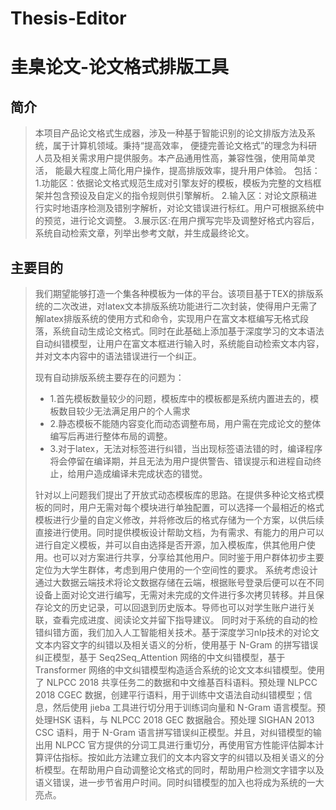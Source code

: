 # Thesis-Editor
# 圭臬论文-论文格式排版工具
## 简介
> 本项目产品论文格式生成器，涉及一种基于智能识别的论文排版方法及系统，属于计算机领域。秉持“提高效率，
> 便捷完善论文格式”的理念为科研人员及相关需求用户提供服务。本产品通用性高，兼容性强，使用简单灵活，
> 能最大程度上简化用户操作，提高排版效率，提升用户体验。
> 包括：1.功能区：依据论文格式规范生成对引擎友好的模板，模板为完整的文档框架并包含预设及自定义的指令规则供引擎解析。
> 2.输入区：对论文原稿进行实时地语序检测及错别字解析，对论文错误进行标红。用户可根据系统中的预览，进行论文调整。
> 3.展示区:在用户撰写完毕及调整好格式内容后，系统自动检索文章，列举出参考文献，并生成最终论文。

## 主要目的
> 我们期望能够打造一个集各种模板为一体的平台。该项目基于ΤΕΧ的排版系统的二次改进，对latex文本排版系统功能进行二次封装，使得用户无需了解latex排版系统的使用方式和命令，实现用户在富文本框编写无格式段落，系统自动生成论文格式。同时在此基础上添加基于深度学习的文本语法自动纠错模型，让用户在富文本框进行输入时，系统能自动检索文本内容，并对文本内容中的语法错误进行一个纠正。
> 
> 现有自动排版系统主要存在的问题为：
>  - 1.首先模板数量较少的问题，模板库中的模板都是系统内置进去的，模板数目较少无法满足用户的个人需求
>  - 2.静态模板不能随内容变化而动态调整布局，用户需在完成论文的整体编写后再进行整体布局的调整。
>  - 3.对于latex，无法对标签进行纠错，当出现标签语法错的时，编译程序将会停留在编译期，并且无法为用户提供警告、错误提示和进程自动终止，给用户造成编译未完成状态的错觉。
>
> 针对以上问题我们提出了开放式动态模板库的思路。在提供多种论文格式模板的同时，用户无需对每个模块进行单独配置，可以选择一个最相近的格式模板进行少量的自定义修改，并将修改后的格式存储为一个方案，以供后续直接进行使用。同时提供模板设计帮助文档，为有需求、有能力的用户可以进行自定义模板，并可以自由选择是否开源，加入模板库，供其他用户使用。也可以对方案进行共享，分享给其他用户。同时鉴于用户群体初步主要定位为大学生群体，考虑到用户使用的一个空间性的要求。
系统考虑设计通过大数据云端技术将论文数据存储在云端，根据账号登录后便可以在不同设备上面对论文进行编写，无需对未完成的文件进行多次拷贝转移。并且保存论文的历史记录，可以回退到历史版本。导师也可以对学生账户进行关联，查看完成进度、阅读论文并留下指导建议。
同时对于系统的自动的检错纠错方面，我们加入人工智能相关技术。基于深度学习nlp技术的对论文文本内容文字的纠错以及相关语义的分析，使用基于 N-Gram 的拼写错误纠正模型，基于 Seq2Seq_Attention 网络的中文纠错模型，基于 Transformer 网络的中文纠错模型构造适合系统的论文文本纠错模型。使用了 NLPCC 2018 共享任务二的数据和中文维基百科语料。预处理 NLPCC 2018 CGEC 数据，创建平行语料，用于训练中文语法自动纠错模型；信息，然后使用 jieba 工具进行切分用于训练词向量和 N-Gram 语言模型。预处理HSK 语料，与 NLPCC 2018 GEC 数据融合。预处理 SIGHAN 2013 CSC 语料，用于 N-Gram 语言拼写错误纠正模型。并且，对纠错模型的输出用 NLPCC 官方提供的分词工具进行重切分，再使用官方性能评估脚本计算评估指标。按如此方法建立我们的文本内容文字的纠错以及相关语义的分析模型。在帮助用户自动调整论文格式的同时，帮助用户检测文字错字以及语义错误，进一步节省用户时间。同时纠错模型的加入也将成为系统的一大亮点。
